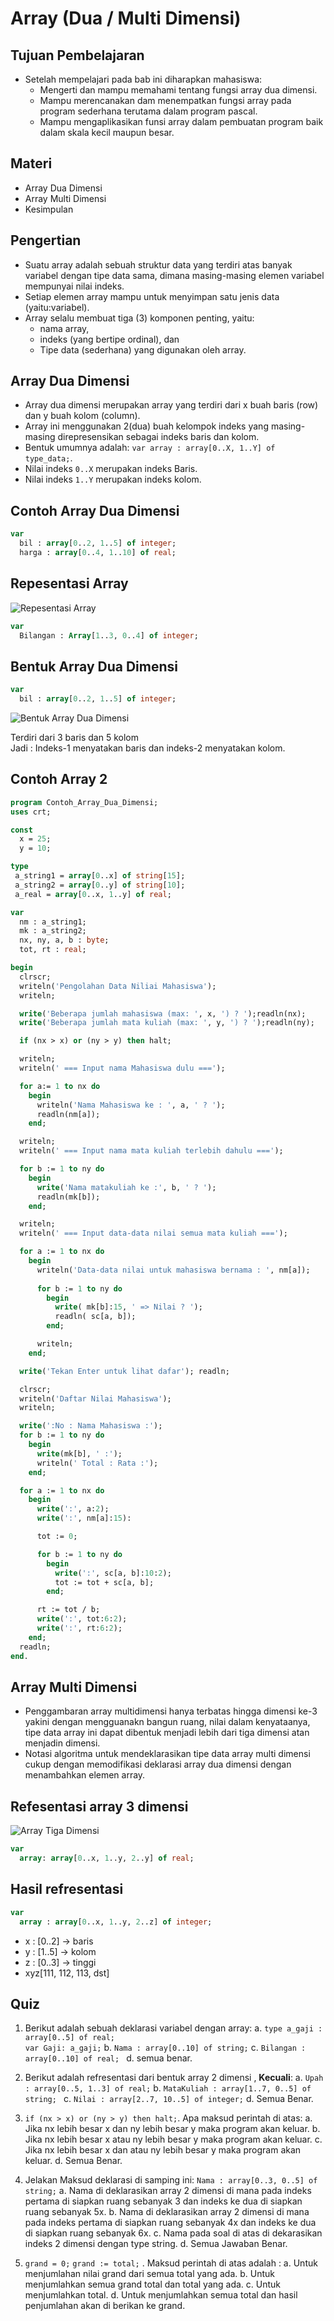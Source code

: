 # Array (Dua / Multi Dimensi)

## Tujuan Pembelajaran

- Setelah mempelajari pada bab ini diharapkan mahasiswa:
  * Mengerti dan mampu memahami tentang fungsi array dua dimensi.
  * Mampu merencanakan dam menempatkan fungsi array pada program sederhana terutama dalam program pascal.
  * Mampu mengaplikasikan funsi array dalam pembuatan program baik dalam skala kecil maupun besar.

## Materi

- Array Dua Dimensi
- Array Multi Dimensi
- Kesimpulan
 
## Pengertian

- Suatu array adalah sebuah struktur data yang terdiri atas banyak variabel dengan tipe data sama, dimana masing-masing elemen variabel mempunyai nilai indeks.
- Setiap elemen array mampu untuk menyimpan satu jenis data (yaitu:variabel).
- Array selalu membuat tiga (3) komponen penting, yaitu:
  - nama array,
  - indeks (yang bertipe ordinal), dan
  - Tipe data (sederhana) yang digunakan oleh array.

## Array Dua Dimensi

- Array dua dimensi merupakan array yang terdiri dari x buah baris (row) dan y buah kolom (column).
- Array ini menggunakan 2(dua) buah kelompok indeks yang masing-masing direpresensikan sebagai indeks baris dan kolom.
- Bentuk umumnya adalah: `var array : array[0..X, 1..Y] of type_data;`.
- Nilai indeks `0..X` merupakan indeks Baris.
- Nilai indeks `1..Y` merupakan indeks kolom.

## Contoh Array Dua Dimensi

```pascal
var
  bil : array[0..2, 1..5] of integer;
  harga : array[0..4, 1..10] of real;
```

## Repesentasi Array

![Repesentasi Array](img/repesentasi.png)

```pascal
var
  Bilangan : Array[1..3, 0..4] of integer;
```

## Bentuk Array Dua Dimensi

```pascal
var
  bil : array[0..2, 1..5] of integer;
```

![Bentuk Array Dua Dimensi](img/Array-Dua-Dimensi.png)

Terdiri dari 3 baris dan 5 kolom\
Jadi : Indeks-1 menyatakan baris dan indeks-2 menyatakan kolom.

## Contoh Array 2

```pascal
program Contoh_Array_Dua_Dimensi;
uses crt;

const
  x = 25;
  y = 10;

type
 a_string1 = array[0..x] of string[15];
 a_string2 = array[0..y] of string[10];
 a_real = array[0..x, 1..y] of real;

var
  nm : a_string1;
  mk : a_string2;
  nx, ny, a, b : byte;
  tot, rt : real;

begin
  clrscr;
  writeln('Pengolahan Data Niliai Mahasiswa');
  writeln;

  write('Beberapa jumlah mahasiswa (max: ', x, ') ? ');readln(nx);
  write('Beberapa jumlah mata kuliah (max: ', y, ') ? ');readln(ny);

  if (nx > x) or (ny > y) then halt;

  writeln;
  writeln(' === Input nama Mahasiswa dulu ===');

  for a:= 1 to nx do
    begin
      writeln('Nama Mahasiswa ke : ', a, ' ? ');
      readln(nm[a]);
    end;

  writeln;
  writeln(' === Input nama mata kuliah terlebih dahulu ===');

  for b := 1 to ny do
    begin
      write('Nama matakuliah ke :', b, ' ? ');
      readln(mk[b]);
    end;

  writeln;
  writeln(' === Input data-data nilai semua mata kuliah ===');

  for a := 1 to nx do
    begin
      writeln('Data-data nilai untuk mahasiswa bernama : ', nm[a]);
      
      for b := 1 to ny do
        begin
          write( mk[b]:15, ' => Nilai ? ');
          readln( sc[a, b]);
        end;

      writeln;
    end;

  write('Tekan Enter untuk lihat dafar'); readln;

  clrscr;
  writeln('Daftar Nilai Mahasiswa');
  writeln;

  write(':No : Nama Mahasiswa :');
  for b := 1 to ny do
    begin
      write(mk[b], ' :');
      writeln(' Total : Rata :');
    end;

  for a := 1 to nx do
    begin
      write(':', a:2);
      write(':', nm[a]:15):

      tot := 0;

      for b := 1 to ny do
        begin
          write(':', sc[a, b]:10:2);
          tot := tot + sc[a, b];
        end;

      rt := tot / b;
      write(':', tot:6:2);
      write(':', rt:6:2);
    end;
  readln;
end.
```

## Array Multi Dimensi

- Penggambaran array multidimensi hanya terbatas hingga dimensi ke-3 yakini dengan mengguanakn bangun ruang, nilai dalam kenyataanya, tipe data array ini dapat dibentuk menjadi lebih dari tiga dimensi atan menjadin dimensi.
- Notasi algoritma untuk mendeklarasikan tipe data array multi dimensi cukup dengan memodifikasi deklarasi array dua dimensi dengan menambahkan elemen array.

## Refesentasi array 3 dimensi

![Array Tiga Dimensi](img/Array-Tiga-Dimensi.png)

```pascal
var
  array: array[0..x, 1..y, 2..y] of real;
```

## Hasil refresentasi

```pascal
var
  array : array[0..x, 1..y, 2..z] of integer;
```

- x : [0..2] -> baris
- y : [1..5] -> kolom
- z : [0..3] -> tinggi
- xyz[111, 112, 113, dst]

## Quiz

1. Berikut adalah sebuah deklarasi variabel dengan array:
  a. `type a_gaji : array[0..5] of real;`\
      `var Gaji: a_gaji;`
  b. `Nama : array[0..10] of string;`
  c. `Bilangan : array[0..10] of real; `
  d. semua benar.

2. Berikut adalah refresentasi dari bentuk array 2 dimensi , **Kecuali**:
  a. `Upah : array[0..5, 1..3] of real;`
  b. `MataKuliah : array[1..7, 0..5] of string; `
  c. `Nilai : array[2..7, 10..5] of integer;`
  d. Semua Benar.

3. `if (nx > x) or (ny > y) then halt;`. Apa maksud perintah di atas:
  a. Jika nx lebih besar x dan ny lebih besar y maka program akan keluar.
  b. Jika nx lebih besar x atau ny lebih besar y maka program akan keluar.
  c. Jika nx lebih besar x dan atau ny lebih besar y maka program akan keluar.
  d. Semua Benar.

4. Jelakan Maksud deklarasi di samping ini: `Nama : array[0..3, 0..5] of string;`
  a. Nama di deklarasikan array 2 dimensi di mana pada indeks pertama di siapkan ruang sebanyak 3 dan indeks ke dua di siapkan ruang sebanyak 5x.
  b. Nama di deklarasikan array 2 dimensi di mana pada indeks pertama di siapkan ruang sebanyak 4x dan indeks ke dua di siapkan ruang sebanyak 6x.
  c. Nama pada soal di atas di dekarasikan indeks 2 dimensi dengan type string. 
  d. Semua Jawaban Benar.

5. `grand = 0;` `grand := total;` . Maksud perintah di atas adalah :
  a. Untuk menjumlahan nilai grand dari semua total yang ada.
  b. Untuk menjumlahkan semua grand total dan total yang ada.
  c. Untuk menjumlahkan total.
  d. Untuk menjumlahkan semua total dan hasil penjumlahan akan di berikan ke grand.


